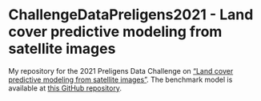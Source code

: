 # ChallengeDataPreligens2021 - Land cover predictive modeling from satellite images
My repository for the 2021 Preligens Data Challenge on [“Land cover predictive modeling from satellite images”](https://challengedata.ens.fr/challenges/48).
The benchmark model is available at [this GitHub repository](https://github.com/earthcube-lab/challenge-ens).